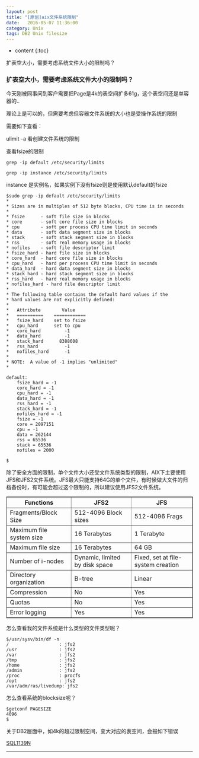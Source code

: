 ```yaml
---
layout: post
title: "[原创]aix文件系统限制"
date:   2016-05-07 11:36:00
category: Unix
tags: DB2 Unix filesize 
---
```


* content
{:toc}


扩表空大小，需要考虑系统文件大小的限制吗？




### 扩表空大小，需要考虑系统文件大小的限制吗？

今天刚被同事问到客户需要把Page是4k的表空间扩多61g，这个表空间还是单容器的..

理论上是可以的，但需要考虑但容器文件系统的大小也是受操作系统的限制

需要如下查看：

ulimit -a 看创建文件系统的限制

查看fsize的限制

	grep -ip default /etc/security/limits 

	grep -ip instance /etc/security/limits 

instance 是实例名，如果实例下没有fsize则是使用默认default的fsize

	$sudo grep -ip default /etc/security/limits
	*
	* Sizes are in multiples of 512 byte blocks, CPU time is in seconds
	*
	* fsize      - soft file size in blocks
	* core       - soft core file size in blocks
	* cpu        - soft per process CPU time limit in seconds
	* data       - soft data segment size in blocks
	* stack      - soft stack segment size in blocks
	* rss        - soft real memory usage in blocks
	* nofiles    - soft file descriptor limit
	* fsize_hard - hard file size in blocks
	* core_hard  - hard core file size in blocks
	* cpu_hard   - hard per process CPU time limit in seconds
	* data_hard  - hard data segment size in blocks
	* stack_hard - hard stack segment size in blocks
	* rss_hard   - hard real memory usage in blocks
	* nofiles_hard - hard file descriptor limit
	*
	* The following table contains the default hard values if the
	* hard values are not explicitly defined:
	*
	*   Attribute        Value
	*   ==========    ============
	*   fsize_hard    set to fsize
	*   cpu_hard      set to cpu
	*   core_hard         -1
	*   data_hard         -1
	*   stack_hard      8388608 
	*   rss_hard          -1
	*   nofiles_hard      -1
	*
	* NOTE:  A value of -1 implies "unlimited"
	*

	default:
		fsize_hard = -1
		core_hard = -1
		cpu_hard = -1
		data_hard = -1
		rss_hard = -1
		stack_hard = -1
		nofiles_hard = -1
		fsize = -1     
		core = 2097151
		cpu = -1
		data = 262144
		rss = 65536
		stack = 65536
		nofiles = 2000

	$

除了安全方面的限制，单个文件大小还受文件系统类型的限制，AIX下主要使用JFS和JFS2文件系统。JFS最大只能支持64G的单个文件，有时候做大文件的归档备份时，有可能会超过这个限制的，所以建议使用JFS2文件系统。

<table border="1">
  <tr>
    <th>Functions</th>
    <th>JFS2</th>
    <th>JFS</th>
  </tr>
  <tr>
    <td>Fragments/Block Size</td>
    <td>512-4096 Block sizes</td>
    <td>512-4096 Frags</td>
  </tr>
  <tr>
    <td>Maximum file system size</td>
    <td>16 Terabytes</td>
    <td>1 Terabyte</td>
  </tr>
  <tr>
    <td>Maximum file size</td>
    <td>16 Terabytes</td>
    <td>64 GB</td>
  </tr>
  <tr>
    <td>Number of i-nodes</td>
    <td>Dynamic, limited by disk space</td>
    <td>Fixed, set at file-system creation</td>
  </tr>
  <tr>
    <td>Directory organization</td>
    <td>B-tree</td>
    <td>Linear</td>
  </tr>
  <tr>
    <td>Compression</td>
    <td>No</td>
    <td>Yes</td>
  </tr>
  <tr>
    <td>Quotas</td>
    <td>No</td>
    <td>Yes</td>
  </tr>
  <tr>
    <td>Error logging</td>
    <td>Yes</td>
    <td>Yes</td>
  </tr>
  
</table>

怎么查看我的文件系统是什么类型的文件类型呢？

	$/usr/sysv/bin/df -n
	/                   : jfs2
	/usr                : jfs2
	/var                : jfs2
	/tmp                : jfs2
	/home               : jfs2
	/admin              : jfs2
	/proc               : procfs
	/opt                : jfs2
	/var/adm/ras/livedump: jfs2

怎么查看系统的blocksize呢？

	$getconf PAGESIZE
	4096
	$


关于DB2层面中，如4k的超过限制空间，变大对应的表空间，会报如下错误

[SQL1139N](http://www.ibm.com/support/knowledgecenter/SSEPGG_9.7.0/com.ibm.db2.luw.messages.sql.doc/doc/msql01139n.html?lang=en)



---


